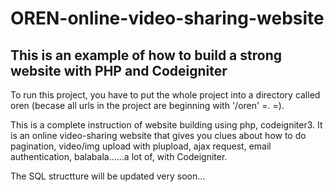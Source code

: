 # OREN-online-video-sharing-website
## This is an example of how to build a strong website with PHP and Codeigniter

To run this project, you have to put the whole project into a directory called oren (becase all urls in the project are beginning with '/oren' =. =).




This is a complete instruction of website building using php, codeigniter3.
It is an online video-sharing website that gives you clues about how to do pagination, video/img upload with plupload, ajax request,
email authentication, balabala......a lot of,  with Codeigniter.



The SQL structture will be updated very soon...
